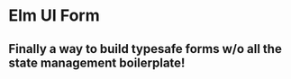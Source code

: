 # Elm UI Form

## Finally a way to build typesafe forms w/o all the state management boilerplate!



